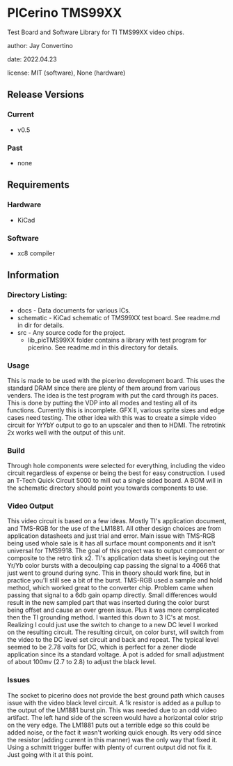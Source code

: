 # PICerino TMS99XX

Test Board and Software Library for TI TMS99XX video chips.  

author: Jay Convertino  

date: 2022.04.23  

license: MIT (software), None (hardware)  

## Release Versions
### Current
  - v0.5

### Past
  - none
  
## Requirements
### Hardware
  - KiCad
  
### Software
  - xc8 compiler
  
## Information

### Directory Listing:

  - docs - Data documents for various ICs.
  - schematic - KiCad schematic of TMS99XX test board. See readme.md in dir for details.
  - src - Any source code for the project.
    - lib_picTMS99XX folder contains a library with test program for picerino. See readme.md in this directory for details.

### Usage
  This is made to be used with the picerino development board. This uses the standard DRAM since there are plenty of them around from various venders. The idea is the test program with put the card through its paces. This is done by putting the VDP into all modes and testing all of its functions. Currently this is incomplete. GFX II, various sprite sizes and edge cases need testing. The other idea with this was to create a simple video circuit for YrYbY output to go to an upscaler and then to HDMI. The retrotink 2x works well with the output of this unit.

### Build
  Through hole components were selected for everything, including the video circuit regardless of expense or being the best for easy construction. I used an T-Tech Quick Circuit 5000 to mill out a single sided board. A BOM will in the schematic directory should point you towards components to use.

### Video Output
  This video circuit is based on a few ideas. Mostly TI's application document, and TMS-RGB for the use of the LM1881. All other design choices are from application datasheets and just trial and error. Main issue with TMS-RGB being used whole sale is it has all surface mount components and it isn't universal for TMS9918. The goal of this project was to output component or composite to the retro tink x2. TI's application data sheet is keying out the Yr/Yb color bursts with a decoulping cap passing the signal to a 4066 that just went to ground during sync. This in theory should work fine, but in practice you'll still see a bit of the burst. TMS-RGB used a sample and hold method, which worked great to the converter chip. Problem came when passing that signal to a 6db gain opamp directly. Small differences would result in the new sampled part that was inserted during the color burst being offset and cause an over green issue. Plus it was more complicated then the TI grounding method. I wanted this down to 3 IC's at most. Realizing I could just use the switch to change to a new DC level I worked on the resulting circuit. The resulting circuit, on color burst, will switch from the video to the DC level set circuit and back and repeat. The typical level seemed to be 2.78 volts for DC, which is perfect for a zener diode application since its a standard voltage. A pot is added for small adjustment of about 100mv (2.7 to 2.8) to adjust the black level.

### Issues
  The socket to picerino does not provide the best ground path which causes issue with the video black level circuit. A 1k resistor is added as a pullup to the output of the LM1881 burst pin. This was needed due to an odd video artifact. The left hand side of the screen would have a horizontal color strip on the very edge. The LM1881 puts out a terrible edge so this could be added noise, or the fact it wasn't working quick enough. Its very odd since the resistor (adding current in this manner) was the only way that fixed it. Using a schmitt trigger buffer with plenty of current output did not fix it. Just going with it at this point.
